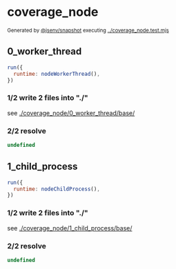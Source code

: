 # coverage_node

<sub>
  Generated by <a href="https://github.com/jsenv/core/tree/main/packages/independent/snapshot">@jsenv/snapshot</a> executing <a href="../coverage_node.test.mjs">../coverage_node.test.mjs</a>
</sub>

## 0_worker_thread

```js
run({
  runtime: nodeWorkerThread(),
})
```

### 1/2 write 2 files into "./"

see [./coverage_node/0_worker_thread/base/](./coverage_node/0_worker_thread/base/)

### 2/2 resolve

```js
undefined
```

## 1_child_process

```js
run({
  runtime: nodeChildProcess(),
})
```

### 1/2 write 2 files into "./"

see [./coverage_node/1_child_process/base/](./coverage_node/1_child_process/base/)

### 2/2 resolve

```js
undefined
```